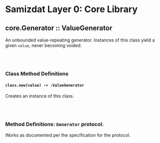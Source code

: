 Samizdat Layer 0: Core Library
==============================

core.Generator :: ValueGenerator
--------------------------------

An unbounded value-repeating generator. Instances of this class yield a
given `value`, never becoming voided.


<br><br>
### Class Method Definitions

#### `class.new(value) -> :ValueGenerator`

Creates an instance of this class.

<br><br>
### Method Definitions: `Generator` protocol.

Works as documented per the specification for the protocol.
